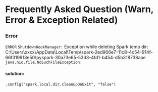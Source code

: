 # Frequently Asked Question (Warn, Error & Exception Related)
### Error
`ERROR` `ShutdownHookManager:` Exception while deleting Spark temp dir: C:\Users\xxxx\AppData\Local\Temp\spark-2ed906e7-11c8-4c54-914f-66f319918e50\pyspark-30a73e65-53d3-4fd1-b454-d5b318738aae
`java.nio.file.NoSuchFileException:` 

#### solution:
```
.config("spark.local.dir.cleanupOnExit", "false")
```